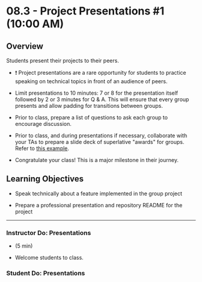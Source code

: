 # 08.3 - Project Presentations #1 (10:00 AM)

## Overview

Students present their projects to their peers.

- ❗️ Project presentations are a rare opportunity for students to practice speaking on technical topics in front of an audience of peers.

- Limit presentations to 10 minutes: 7 or 8 for the presentation itself followed by 2 or 3 minutes for Q & A. This will ensure that every group presents and allow padding for transitions between groups.

- Prior to class, prepare a list of questions to ask each group to encourage discussion.

- Prior to class, and during presentations if necessary, collaborate with your TAs to prepare a slide deck of superlative "awards" for groups. Refer to [this example](https://docs.google.com/presentation/d/1Tca5VT_S13ioFUO-pewh_g9dJaBQ9prg-vsRwMjyDXU/edit?usp=sharing).

- Congratulate your class! This is a major milestone in their journey.

## Learning Objectives

- Speak technically about a feature implemented in the group project

- Prepare a professional presentation and repository README for the project

---

### Instructor Do: Presentations

- (5 min)

* Welcome students to class.

### Student Do: Presentations
